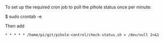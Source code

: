 To set up the required cron job to poll the pihole status once per minute:

$ sudo crontab -e

Then add

```
* * * * * /home/pi/git/pihole-control/check-status.sh > /dev/null 2>&1

```

